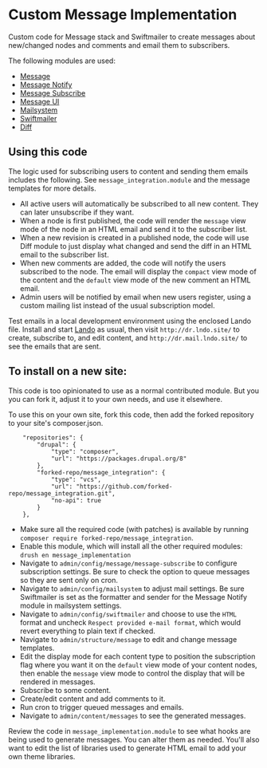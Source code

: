 # Custom Message Implementation

Custom code for Message stack and Swiftmailer to create messages about
 new/changed nodes and comments and email them to subscribers.

 The following modules are used:

- [Message](https://www.drupal.org/project/message)
- [Message Notify](https://www.drupal.org/project/message_notify)
- [Message Subscribe](https://www.drupal.org/project/message_subscribe)
- [Message UI](https://www.drupal.org/project/message_ui)
- [Mailsystem](https://www.drupal.org/project/mailsystem)
- [Swiftmailer](https://www.drupal.org/project/swiftmailer)
- [Diff](https://www.drupal.org/project/diff)

## Using this code
The logic used for subscribing users to content and sending them emails
 includes the following. See `message_integration.module` and the message
 templates for more details.

- All active users will automatically be subscribed to all new content. They
 can later unsubscribe if they want.
- When a node is first published, the code will render the `message` view mode
 of the node in an HTML email and send it to the subscriber list.
- When a new revision is created in a published node, the code will use Diff
 module to just display what changed and send the diff in an HTML email to the
 subscriber list.
- When new comments are added, the code will notify the users subscribed to the
 node. The email will display the `compact` view mode of the content and the
 `default` view mode of the new comment an HTML email.
- Admin users will be notified by email when new users register, using a custom
 mailing list instead of the usual subscription model.

Test emails in a local development environment using the enclosed Lando file.
 Install and start [Lando](https://docs.lando.dev/) as usual, then visit
 `http://dr.lndo.site/` to create, subscribe to, and edit content, and
  `http://dr.mail.lndo.site/` to see the emails that are sent.

## To install on a new site:

This code is too opinionated to use as a normal contributed module. But you
 you can fork it, adjust it to your own needs, and use it elsewhere.

To use this on your own site, fork this code, then add the forked repository
 to your site's composer.json.

```
    "repositories": {
        "drupal": {
            "type": "composer",
            "url": "https://packages.drupal.org/8"
        },
        "forked-repo/message_integration": {
            "type": "vcs",
            "url": "https://github.com/forked-repo/message_integration.git",
            "no-api": true
        }
    },

```

- Make sure all the required code (with patches) is available by running
 `composer require forked-repo/message_integration`.
- Enable this module, which will install all the other required modules:
 `drush en message_implementation`
- Navigate to `admin/config/message/message-subscribe` to configure subscription
 settings. Be sure to check the option to queue messages so they are sent
 only on cron.
- Navigate to `admin/config/mailsystem` to adjust mail settings. Be sure
 Swiftmailer is set as the formatter and sender for the Message Notify module
 in mailsystem settings.
- Navigate to `admin/config/swiftmailer` and choose to use the `HTML` format
 and uncheck `Respect provided e-mail format`, which would revert everything
 to plain text if checked.
- Navigate to `admin/structure/message` to edit and change message templates.
- Edit the display mode for each content type to position the subscription flag
 where you want it on the `default` view mode of your content nodes, then
 enable the `message` view mode to control the display that will be rendered
 in messages.
- Subscribe to some content.
- Create/edit content and add comments to it.
- Run cron to trigger queued messages and emails.
- Navigate to `admin/content/messages` to see the generated messages.

Review the code in `message_implementation.module` to see what hooks are being
 used to generate messages. You can alter them as needed. You'll also want to
 edit the list of libraries used to generate HTML email to add your own theme
 libraries.

